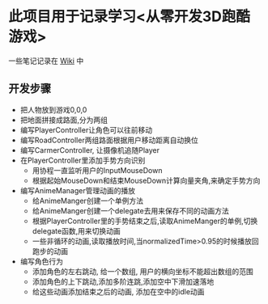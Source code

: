# 此项目用于记录学习<从零开发3D跑酷游戏>

一些笔记记录在 [Wiki](http://workos.top/ym/LearnUnityPaoku/wikis/home) 中

## 开发步骤

- 把人物放到游戏0,0,0
- 把地面拼接成路面,分为两组
- 编写PlayerController让角色可以往前移动
- 编写RoadController两组路面根据用户移动距离自动换位
- 编写CarmerController, 让摄像机追随Player
- 在PlayerController里添加手势方向识别
  - 用协程一直监听用户的InputMouseDown
  - 根据起始MouseDown和结束MouseDown计算向量夹角,来确定手势方向
- 编写AnimeManager管理动画的播放
  - 给AnimeManger创建一个单例方法
  - 给AnimeManger创建一个delegate去用来保存不同的动画方法
  - 根据PlayerController里的手势结束之后,读取AnimeManger的单例,切换delegate函数,用来切换动画
  - 一些非循环的动画,读取播放时间,当normalizedTime>0.95的时候播放回跑步的动画
- 编写角色行为
  - 添加角色的左右跳动, 给一个数组, 用户的横向坐标不能超出数组的范围
  - 添加角色的上下跳动,添加多阶连跳,添加空中下滑加速落地
  - 给这些动画添加结束之后的动画, 添加在空中的idle动画